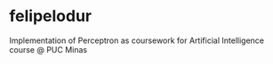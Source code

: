 # felipelodur
Implementation of Perceptron as coursework for Artificial Intelligence course @ PUC Minas
